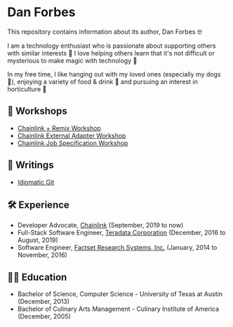 # Dan Forbes

This repository contains information about its author, Dan Forbes :nerd_face:

I am a technology enthusiast who is passionate about supporting others with similar interests :handshake: I love
helping others learn that it's not difficult or mysterious to make magic with technology :rocket:

In my free time, I like hanging out with my loved ones (especially my dogs :dog:), enjoying a variety of food & drink
:clinking_glasses: and pursuing an interest in horticulture :seedling:

## :movie_camera: Workshops

- [Chainlink + Remix Workshop](https://docs.google.com/document/d/e/2PACX-1vTfuGrmqJO_il0PzZY5iU5_HtmiEExu5t7XHzrj6rRVKZnOdvy3fUJzlIlTgd-FMrUl2A-9T9ndP7Nj/pub)
- [Chainlink External Adapter Workshop](https://docs.google.com/document/d/e/2PACX-1vSlbBgXHatt1XOPthCHdJG2MlVP0Te9254kxLiCAE7R3yggzlwuVbPH5U8TSc1AjSCqy11ovhPPcQXL/pub)
- [Chainlink Job Specification Workshop](https://docs.google.com/document/d/e/2PACX-1vSjDxpyN7UMIjXeLC-kJy1-NNX5csI5bxq7vR8uAzt-9iSCd5AXsK_gWWXI2i_eKsZeADEMO9xZnMRP/pub)

## :memo: Writings

- [Idiomatic Git](https://docs.google.com/document/u/1/d/e/2PACX-1vTyWJ2WZ4EAum_Cgf9athuJFkoaCCWue_56Ep9liKBzHGxYLPI1arTdDyxr1rk6iix7d6w8504x83Kg/pub)

## :hammer_and_wrench: Experience

- Developer Advocate, [Chainlink](https://chain.link/) (September, 2019 to now)
- Full-Stack Software Engineer, [Teradata Corporation](https://www.teradata.com/) (December, 2016 to August, 2019)
- Software Engineer, [Factset Research Systems, Inc.](https://www.factset.com/) (January, 2014 to November, 2016)

## :man_student: Education

- Bachelor of Science, Computer Science - University of Texas at Austin (December, 2013)
- Bachelor of Culinary Arts Management - Culinary Institute of America (December, 2005)
